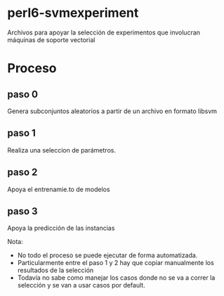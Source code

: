 # perl6-svmexperiment
Archivos para apoyar la selección de experimentos que involucran máquinas de soporte vectorial

# Proceso

## paso 0
Genera subconjuntos aleatorios a partir de un archivo en formato libsvm

## paso 1
Realiza una seleccion de parámetros.

## paso 2
Apoya el entrenamie.to de modelos

## paso 3
Apoya la predicción de las instancias

Nota:  
 - No todo el proceso se puede ejecutar de forma automatizada.
 - Particularmente entre el paso 1 y 2 hay que copiar manualmente los resultados de la selección
 - Todavía no sabe como manejar los casos donde no se va a correr la selección y se van a usar casos por default.

